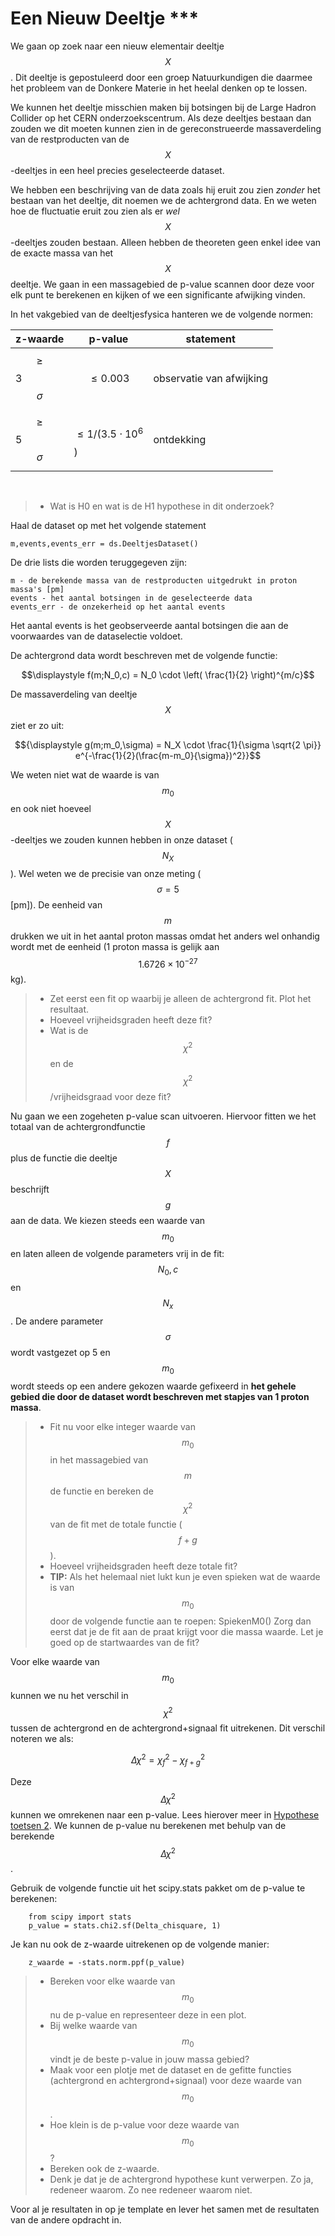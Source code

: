 # Een Nieuw Deeltje ***

We gaan op zoek naar een nieuw elementair deeltje $$X$$. Dit deeltje is gepostuleerd door een groep Natuurkundigen die daarmee het probleem van de Donkere Materie in het heelal denken op te lossen. 

We kunnen het deeltje misschien maken bij botsingen bij de Large Hadron Collider op het CERN onderzoekscentrum. Als deze deeltjes bestaan dan zouden we dit moeten kunnen zien in de gereconstrueerde massaverdeling van de restproducten van de $$X$$-deeltjes in een heel precies geselecteerde dataset. 

We hebben een beschrijving van de data zoals hij eruit zou zien *zonder* het bestaan van het deeltje, dit noemen we de achtergrond data. En we weten hoe de fluctuatie eruit zou zien als er *wel* $$X$$-deeltjes zouden bestaan. 
Alleen hebben de theoreten geen enkel idee van de exacte massa van het $$X$$ deeltje. We gaan in een massagebied de p-value scannen door deze voor elk punt te berekenen en kijken of we een significante afwijking vinden. 

In het vakgebied van de deeltjesfysica hanteren we de volgende normen: 

| z-waarde | p-value | statement |
|---|---|---|
| $$\geq$$ 3 $$\sigma$$ | $$\leq 0.003$$ |  observatie van afwijking|
| $$\geq$$ 5 $$\sigma$$ | $$\leq 1/(3.5 \cdot 10^6$$) | ontdekking|

<br>

> * Wat is H0 en wat is de H1 hypothese in dit onderzoek?

Haal de dataset op met het volgende statement

	m,events,events_err = ds.DeeltjesDataset()
	
De drie lists die worden teruggegeven zijn:
	
	m - de berekende massa van de restproducten uitgedrukt in proton massa's [pm] 
	events - het aantal botsingen in de geselecteerde data
	events_err - de onzekerheid op het aantal events
	
	
Het aantal events is het geobserveerde aantal botsingen die aan de voorwaardes van de dataselectie voldoet.
	
De achtergrond data wordt beschreven met de volgende functie: 

$$\displaystyle f(m;N_0,c) = N_0 \cdot \left( \frac{1}{2} \right)^{m/c}$$

De massaverdeling van deeltje $$X$$ ziet er zo uit: 

$${\displaystyle g(m;m_0,\sigma) = N_X \cdot \frac{1}{\sigma \sqrt{2 \pi}} e^{-\frac{1}{2}(\frac{m-m_0}{\sigma})^2}}$$

We weten niet wat de waarde is van $$m_0$$ en ook niet hoeveel $$X$$-deeltjes we zouden kunnen hebben in onze dataset ($$N_X$$). Wel weten we de precisie van onze meting ($$\sigma=5$$ [pm]). De eenheid van $$m$$ drukken 
we uit in het aantal proton massas omdat het anders wel onhandig wordt met de eenheid (1 proton massa is gelijk aan $$1.6726 \times 10^{-27}$$ kg).

> * Zet eerst een fit op waarbij je alleen de achtergrond fit. Plot het resultaat. 
> * Hoeveel vrijheidsgraden heeft deze fit?
> * Wat is de $$\chi^2$$ en de $$\chi^2$$/vrijheidsgraad voor deze fit?


Nu gaan we een zogeheten p-value scan uitvoeren. Hiervoor fitten we het totaal van de achtergrondfunctie $$f$$ plus de functie die deeltje $$X$$ beschrijft $$g$$ aan de data. We kiezen steeds een waarde van $$m_0$$ en laten alleen de volgende parameters vrij in de fit: $$N_0, c$$ en $$N_x$$. De andere parameter $$\sigma$$ wordt vastgezet op 5 en $$m_0$$ wordt steeds op een andere gekozen waarde gefixeerd in **het gehele gebied die door de dataset wordt beschreven met stapjes van 1 proton massa**.

> * Fit nu voor elke integer waarde van $$m_0$$ in het massagebied van $$m$$ de functie en bereken de $$\chi^2$$ van de fit met de totale functie ($$f+g$$).
> * Hoeveel vrijheidsgraden heeft deze totale fit?
> * **TIP:** Als het helemaal niet lukt kun je even spieken wat de waarde is van $$m_0$$ door de volgende functie aan te roepen: 
> 		SpiekenM0()
> Zorg dan eerst dat je de fit aan de praat krijgt voor die massa waarde. Let je goed op de startwaardes van de fit?


Voor elke waarde van $$m_0$$ kunnen we nu het verschil in $$\chi^2$$ tussen de achtergrond en de achtergrond+signaal fit uitrekenen. Dit verschil noteren we als: 

$${\displaystyle \Delta \chi^2 = \chi^2_{f} - \chi^2_{f+g}}$$

Deze $$\Delta \chi^2$$ kunnen we omrekenen naar een p-value. Lees hierover meer in [Hypothese toetsen 2](/blok-4/Hypothese-toetsen-2). We kunnen de p-value nu berekenen met behulp van de berekende $$\Delta \chi^2$$.

Gebruik de volgende functie uit het scipy.stats pakket om de p-value te berekenen: 

  		from scipy import stats
		p_value = stats.chi2.sf(Delta_chisquare, 1)

Je kan nu ook de z-waarde uitrekenen op de volgende manier: 

	    z_waarde = -stats.norm.ppf(p_value)

> * Bereken voor elke waarde van $$m_0$$ nu de p-value en representeer deze in een plot. 
> * Bij welke waarde van $$m_0$$ vindt je de beste p-value in jouw massa gebied?
> * Maak voor een plotje met de dataset en de gefitte functies (achtergrond en achtergrond+signaal) voor deze waarde van $$m_0$$.
> * Hoe klein is de p-value voor deze waarde van $$m_0$$?
> * Bereken ook de z-waarde.
> * Denk je dat je de achtergrond hypothese kunt verwerpen. Zo ja, redeneer waarom. Zo nee redeneer waarom niet.

Voor al je resultaten in op je template en lever het samen met de resultaten van de andere opdracht in.

